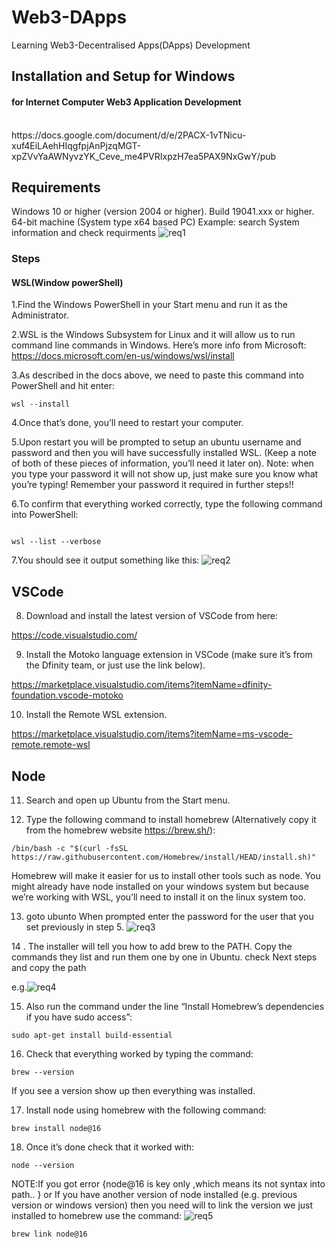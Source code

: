 # Web3-DApps
Learning Web3-Decentralised Apps(DApps) Development
## Installation and Setup for Windows

#### for Internet Computer Web3 Application Development
<br>
https://docs.google.com/document/d/e/2PACX-1vTNicu-xuf4EiLAehHIqgfpjAnPjzqMGT-xpZVvYaAWNyvzYK_Ceve_me4PVRIxpzH7ea5PAX9NxGwY/pub

## Requirements
Windows 10 or higher (version 2004 or higher). Build 19041.xxx or higher.
64-bit machine (System type x64 based PC)
Example: search System information and check requirments 
![req1](https://github.com/DEvackemann/Web3-DApps/assets/150266045/6839a4a9-a8ce-486b-8f86-99f9db3b8068)
### Steps
#### WSL(Window powerShell)
1.Find the Windows PowerShell in your Start menu and run it as the Administrator.

2.WSL is the Windows Subsystem for Linux and it will allow us to run command line commands in Windows. Here’s more info from Microsoft: ​​
https://docs.microsoft.com/en-us/windows/wsl/install

3.As described in the docs above, we need to paste this command into PowerShell and hit enter:

```
wsl --install
```
4.Once that’s done, you’ll need to restart your computer.

5.Upon restart you will be prompted to setup an ubuntu username and password and then you will have successfully installed WSL. (Keep a note of both of these pieces of information, you’ll need it later on).
Note: when you type your password it will not show up, just make sure you know what you’re typing! Remember your password it required in further steps!!

6.To confirm that everything worked correctly, type the following command into PowerShell:
```

wsl --list --verbose
```
7.You should see it output something like this:
![req2](https://github.com/DEvackemann/Web3-DApps/assets/150266045/e8168fad-ec9b-4d45-922d-fbe1a0c8090d)


## VSCode
8.  Download and install the latest version of VSCode from here:

https://code.visualstudio.com/


9.  Install the Motoko language extension in VSCode (make sure it’s from the Dfinity team, or just use the link below).

https://marketplace.visualstudio.com/items?itemName=dfinity-foundation.vscode-motoko


10.  Install the Remote WSL extension.

https://marketplace.visualstudio.com/items?itemName=ms-vscode-remote.remote-wsl

## Node
11. Search and open up Ubuntu from the Start menu.


12.  Type the following command to install homebrew (Alternatively copy it from the homebrew website https://brew.sh/):
```
/bin/bash -c "$(curl -fsSL https://raw.githubusercontent.com/Homebrew/install/HEAD/install.sh)"
```
Homebrew will make it easier for us to install other tools such as node. You might already have node installed on your windows system but because we’re working with WSL, you’ll need to install it on the linux system too.


13. goto ubunto When prompted enter the password for the user that you set previously in step 5.
![req3](https://github.com/DEvackemann/Web3-DApps/assets/150266045/5409affc-c008-41b7-b5e7-cedffc8fa03d)


14 .  The installer will tell you how to add brew to the PATH. Copy the  commands they list and run them one by one in Ubuntu.
check Next steps and copy the path

e.g.![req4](https://github.com/DEvackemann/Web3-DApps/assets/150266045/d128c20c-9714-4d17-b9c2-16262390a481)

15. Also run the command under the line “Install Homebrew’s dependencies if you have sudo access”:
```
sudo apt-get install build-essential
```

16. Check that everything worked by typing the command:
```
brew --version
```
If you see a version show up then everything was installed.


17. Install node using homebrew with the following command:
```
brew install node@16
```

18. Once it’s done check that it worked with:
```
node --version
```
NOTE:If you got error {node@16 is key only ,which means its not syntax into path.. } or If you have another version of node installed (e.g. previous version or windows version) then you need will to link the version we just installed to homebrew use the command: 
![req5](https://github.com/DEvackemann/Web3-DApps/assets/150266045/924c417b-aab3-4244-9b8e-2e44b51c16be)

```
brew link node@16
```





